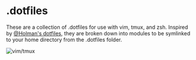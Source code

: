 # .dotfiles

These are a collection of .dotfiles for use with vim, tmux, and zsh. Inspired
by [@Holman's dotfiles](https://github.com/holman/dotfiles), they are broken down into modules to be symlinked to
your home directory from the .dotfiles folder.

![vim/tmux](http://i.imgur.com/1wvPhwT.png)
